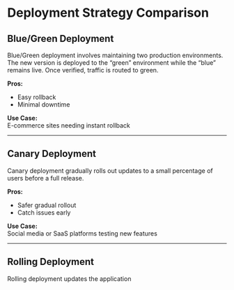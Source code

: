 # Deployment Strategy Comparison

## Blue/Green Deployment
Blue/Green deployment involves maintaining two production environments. The new version is deployed to the “green” environment while the “blue” remains live. Once verified, traffic is routed to green.

**Pros:**  
- Easy rollback  
- Minimal downtime

**Use Case:**  
E-commerce sites needing instant rollback

---

## Canary Deployment
Canary deployment gradually rolls out updates to a small percentage of users before a full release.

**Pros:**  
- Safer gradual rollout  
- Catch issues early

**Use Case:**  
Social media or SaaS platforms testing new features

---

## Rolling Deployment
Rolling deployment updates the application
